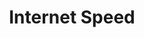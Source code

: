 ---
layout: page_store
id: 14
title: Internet Speed
details: 
contributors: 
 - bhavnan
facebookurl: 
permalink: /store/14
image: 14.png
---